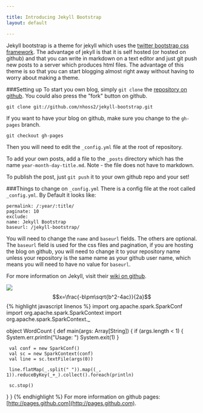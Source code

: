 ```yaml
---

title: Introducing Jekyll Bootstrap
layout: default

---
```


Jekyll bootstrap is a theme for jekyll which uses the [twitter bootstrap css framework](https://github.com/twitter/bootstrap).
The advantage of jekyll is that it is self hosted (or hosted on github) and that you can write in markdown on a text editor and just git push new posts to a server which produces html files. The advantage of this theme is so that you can start blogging almost right away without having to worry about making a theme.

###Setting up
To start you own blog, simply `git clone` the [repository on github](https://github.com/nhoss2/jekyll-bootstrap). You could also press the "fork" button on github.

	git clone git://github.com/nhoss2/jekyll-bootstrap.git

If you want to have your blog on github, make sure you change to the `gh-pages` branch.

	git checkout gh-pages

Then you will need to edit the `_config.yml` file at the root of repository.

To add your own posts, add a file to the `_posts` directory which has the name `year-month-day-title.md`. Note - the file does not have to markdown.

To publish the post, just `git push` it to your own github repo and your set!

###Things to change on `_config.yml`
There is a config file at the root called `_config.yml`. By Default it looks like:

	permalink: /:year/:title/
	paginate: 10
	exclude:
	name: Jekyll Bootstrap
	baseurl: /jekyll-bootstrap/

You will need to change the `name` and `baseurl` fields. The others are optional.
The `baseurl` field is used for the css files and pagination, if you are hosting the blog on github, you will need to change it to your repository name unless your repository is the same name as your github user name, which means you will need to have no value for `baseurl`.

For more information on Jekyll, visit their [wiki on github](https://github.com/mojombo/jekyll/wiki).

![](https://www.baidu.com/img/bd_logo1.png)
$$x=\frac{-b\pm\sqrt{b^2-4ac}}{2a}$$
{% highlight javascript linenos %}
import org.apache.spark.SparkConf
import org.apache.spark.SparkContext
import org.apache.spark.SparkContext._

object WordCount {
   def main(args: Array[String]) {
     if (args.length < 1) {
       System.err.println("Usage: <file>")
       System.exit(1)
     }
 
     val conf = new SparkConf()
     val sc = new SparkContext(conf)
     val line = sc.textFile(args(0))
 
     line.flatMap(_.split(" ")).map((_, 1)).reduceByKey(_+_).collect().foreach(println)
 
     sc.stop()
   }
}
{% endhighlight %}
For more information on github pages: [http://pages.github.com](http://pages.github.com).
